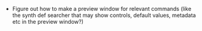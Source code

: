 - Figure out how to make a preview window for relevant commands (like the synth def searcher that may show controls, default values, metadata etc in the preview window?)

